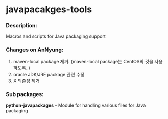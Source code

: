 # javapacakges-tools

### Description:
Macros and scripts for Java packaging support

### Changes on AnNyung:
1. maven-local package 제거. (maven-local package는 CentOS의 것을 사용하도록..)
2. oracle JDK/JRE package 관련 수정
3. X 의존성 제거

### Sub packages:
**python-javapackages** - Module for handling various files for Java packaging